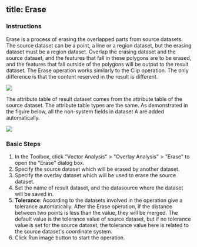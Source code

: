 title: Erase
---

### Instructions  

Erase is a process of erasing the overlapped parts from source datasets. The source dataset can be a point, a line or a region dataset, but the erasing dataset must be a region dataset. Overlap the erasing dataset and the source dataset, and the features that fall in these polygons are to be erased, and the features that fall outside of the polygons will be output to the result dataset. The Erase operation works similarly to the Clip operation. The only difference is that the content reserved in the result is different.
 
![](img/erasebuttonoperation.png)  
  
The attribute table of result dataset comes from the attribute table of the source dataset. The attribute table types are the same. As demonstrated in the figure below, all the non-system fields in dataset A are added automatically.

![](img/erasebuttonproperty.png)   

### Basic Steps   
  
1. In the Toolbox, click "Vector Analysis" > "Overlay Analysis" > "Erase" to open the "Erase" dialog box.  
2. Specify the source dataset which will be erased by another dataset.
3. Specify the overlay dataset which will be used to erase the source dataset.
4. Set the name of result dataset, and the datasource where the dataset will be saved in.
5. **Tolerance**: According to the datasets involved in the operation give a tolerance automatically. After the Erase operation, if the distance between two points is less than the value, they will be merged. The default value is the tolerance value of source dataset, but if no tolerance value is set for the source dataset, the tolerance value here is related to the source dataset's coordinate system.
6. Click Run image button to start the operation.